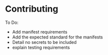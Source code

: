 # Contributing

To Do:

- Add manifest requirements
- Add the expected standard for the manifests
- Detail no secrets to be included
- explain testing requirements
